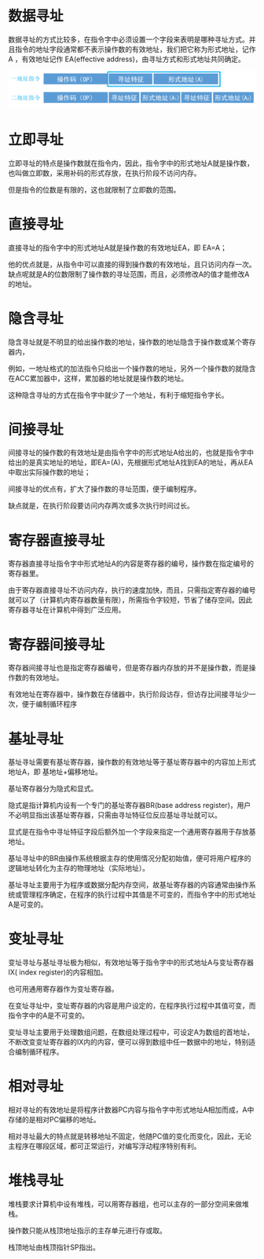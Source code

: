 # 数据寻址

数据寻址的方式比较多，在指令字中必须设置一个字段来表明是哪种寻址方式。并且指令的地址字段通常都不表示操作数的有效地址，我们把它称为形式地址，记作 A ，有效地址记作 EA(effective address)，由寻址方式和形式地址共同确定。

![](img/addr1.png)

# 立即寻址

立即寻址的特点是操作数就在指令内，因此，指令字中的形式地址A就是操作数，也叫做立即数，采用补码的形式存放，在执行阶段不访问内存。

但是指令的位数是有限的，这也就限制了立即数的范围。

# 直接寻址

直接寻址的指令字中的形式地址A就是操作数的有效地址EA，即 EA=A；

他的优点就是，从指令中可以直接的得到操作数的有效地址，且只访问内存一次。缺点呢就是A的位数限制了操作数的寻址范围，而且，必须修改A的值才能修改A的地址。

# 隐含寻址

隐含寻址就是不明显的给出操作数的地址，操作数的地址隐含于操作数或某个寄存器内，

例如，一地址格式的加法指令只给出一个操作数的地址，另外一个操作数的就隐含在ACC累加器中，这样，累加器的地址就是操作数的地址。

这种隐含寻址的方式在指令字中就少了一个地址，有利于缩短指令字长。

# 间接寻址

间接寻址的操作数的有效地址是由指令字中的形式地址A给出的，也就是指令字中给出的是真实地址的地址，即EA=(A)，先根据形式地址A找到EA的地址，再从EA中取出实际操作数的地址；

间接寻址的优点有，扩大了操作数的寻址范围，便于编制程序。

缺点就是，在执行阶段要访问内存两次或多次执行时间过长。

# 寄存器直接寻址

寄存器直接寻址指令字中形式地址A的内容是寄存器的编号，操作数在指定编号的寄存器里。

由于寄存器直接寻址不访问内存，执行的速度加快，而且，只需指定寄存器的编号就可以了（计算机内寄存器数量有限），所需指令字较短，节省了储存空间。因此寄存器寻址在计算机中得到广泛应用。

# 寄存器间接寻址

寄存器间接寻址也是指定寄存器编号，但是寄存器内存放的并不是操作数，而是操作数的有效地址。

有效地址在寄存器中，操作数在存储器中，执行阶段访存，但访存比间接寻址少一次，便于编制循环程序

# 基址寻址

基址寻址需要有基址寄存器，操作数的有效地址等于基址寄存器中的内容加上形式地址A，即 基地址+偏移地址。

基址寄存器分为隐式和显式。

隐式是指计算机内设有一个专门的基址寄存器BR(base address register)，用户不必明显指出该基址寄存器，只需由寻址特征位反应基址寻址就可以。

显式是在指令中寻址特征字段后额外加一个字段来指定一个通用寄存器用于存放基地址。

基址寻址中的BR由操作系统根据主存的使用情况分配初始值，便可将用户程序的逻辑地址转化为主存的物理地址（实际地址）。

基址寻址主要用于为程序或数据分配内存空间，故基址寄存器的内容通常由操作系统或管理程序确定，在程序的执行过程中其值是不可变的，而指令字中的形式地址A是可变的。

# 变址寻址

变址寻址与基址寻址极为相似，有效地址等于指令字中的形式地址A与变址寄存器IX( index register)的内容相加。

也可用通用寄存器作为变址寄存器。

在变址寻址中，变址寄存器的内容是用户设定的，在程序执行过程中其值可变，而指令字中的A是不可变的。

变址寻址主要用于处理数组问题，在数组处理过程中，可设定A为数组的首地址，不断改变变址寄存器的IX内的内容，便可以得到数组中任一数据中的地址，特别适合编制循环程序。

# 相对寻址

相对寻址的有效地址是将程序计数器PC内容与指令字中形式地址A相加而成，A中存储的是相对PC偏移的地址。

相对寻址最大的特点就是转移地址不固定，他随PC值的变化而变化，因此，无论主程序在哪段区域，都可正常运行，对编写浮动程序特别有利。

# 堆栈寻址

堆栈要求计算机中设有堆栈，可以用寄存器组，也可以主存的一部分空间来做堆栈。

操作数只能从栈顶地址指示的主存单元进行存或取。

栈顶地址由栈顶指针SP指出。
